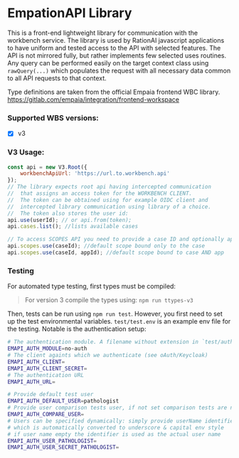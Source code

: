 # EmpationAPI Library

This is a front-end lightweight library for communication with the workbench service.
The library is used by RationAI javascript applications to have uniform
and tested access to the API with selected features. The API is not mirrored fully, 
but rather implements few selected uses routines. Any query can be performed easily
on the target context class using ``rawQuery(...)`` which populates the request with
all necessary data common to all API requests to that context.

Type definitions are taken from the official Empaia frontend WBC library.
https://gitlab.com/empaia/integration/frontend-workspace

### Supported WBS versions:
 - [x] v3


### V3 Usage:
````js
const api = new V3.Root({
    workbenchApiUrl: 'https://url.to.workbench.api'
});
// The library expects root api having intercepted communication
//  that assigns an access token for the WORKBENCH CLIENT. 
//  The token can be obtained using for example OIDC client and
//  intercepted library communication using library of a choice.
//  The token also stores the user id:
api.use(userId); // or api.from(token);
api.cases.list(); //lists available cases

// To access SCOPES API you need to provide a case ID and optionally app ID:
api.scopes.use(caseId); //default scope bound only to the case
api.scopes.use(caseId, appId); //default scope bound to case AND app
````

### Testing

For automated type testing, first types must be compiled:

> For version 3 compile the types using:
> ```npm run ttypes-v3```

Then, tests can be run using ``npm run test``. However, you first need to set up the test environmental variables.
``test/test.env`` is an example env file for the testing. Notable is the authentication setup:

````bash
# The authentication module. A filename without extension in `test/auth/` implementing auth style.
EMAPI_AUTH_MODULE=no-auth
# The client againts which we authenticate (see oAuth/Keycloak)
EMAPI_AUTH_CLIENT=
EMAPI_AUTH_CLIENT_SECRET=
# The authentication URL
EMAPI_AUTH_URL=

# Provide default test user
EMAPI_AUTH_DEFAULT_USER=pathologist
# Provide user comparison tests user, if not set comparison tests are not run
EMAPI_AUTH_COMPARE_USER=
# Users can be specified dynamically: simply provide userName identifier (camelcase) 
# which is automatically converted to underscore & capital env style
# if user name empty the identifier is used as the actual user name
EMAPI_AUTH_USER_PATHOLOGIST=
EMAPI_AUTH_USER_SECRET_PATHOLOGIST=
````
